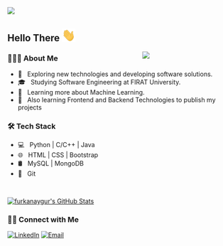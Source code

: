 ![](https://komarev.com/ghpvc/?username=your-github-furkanaygur&color=blue)
<h2> Hello There <img src="https://raw.githubusercontent.com/ABSphreak/ABSphreak/master/gifs/Hi.gif" width="30px"></h2>

<img align="right" src="https://github.com/rajput2107/rajput2107/blob/master/Assets/Developer.gif" width='200'/>

<h3> 👨🏻‍💻 About Me </h3>

- 🤔 &nbsp; Exploring new technologies and developing software solutions.
- 🎓 &nbsp; Studying Software Engineering at FIRAT University.
- 🌱 &nbsp; Learning more about Machine Learning.
- 🌱 &nbsp; Also learning Frontend and Backend Technologies to publish my projects 

<h3>🛠 Tech Stack</h3>

- 💻 &nbsp; Python | C/C++ | Java
- 🌐 &nbsp; HTML | CSS | Bootstrap
- 🛢 &nbsp; MySQL | MongoDB
- 🔧 &nbsp; Git 

<br/>

[![furkanaygur's GitHub Stats](https://github-readme-stats.vercel.app/api?username=furkanaygur&show_icons=true)](https://github.com/furkanaygur)

<h3> 🤝🏻 Connect with Me </h3>

<p align="left">
  <a href="https://www.linkedin.com/in/furkan-aygür-971047193/"><img alt="LinkedIn" src="https://img.shields.io/badge/LinkedIn-Furkan%20AYGUR-blue?style=flat-square&logo=linkedin"></a>
  <a href="mailto:furkan.aygur.1@gmail.com"><img alt="Email" src="https://img.shields.io/badge/Email-furkan.aygur.1@gmail.com-blue?style=flat-square&logo=gmail"></a>
</p>


